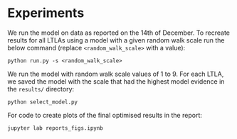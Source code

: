 # Experiments

We run the model on data as reported on the 14th of December. To recreate results for all LTLAs using a model with a given random walk scale run the below command (replace `<random_walk_scale>` with a value):

```{bash}
python run.py -s <random_walk_scale>
```

We run the model with random walk scale values of 1 to 9. For each LTLA, we saved the model with the scale that had the highest model evidence in the `results/` directory:

```{bash}
python select_model.py
```

For code to create plots of the final optimised results in the report:

```{bash}
jupyter lab reports_figs.ipynb
```
